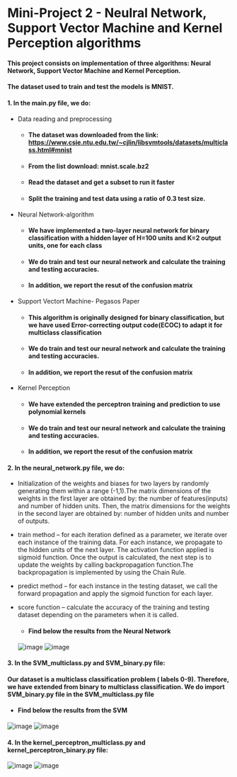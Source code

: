 # Mini-Project 2 - Neulral Network, Support Vector Machine and Kernel Perception algorithms
#### This project consists on implementation of three algorithms: Neural Network, Support Vector Machine and Kernel Perception.
#### The dataset used to train and test the models is MNIST. 

#### 1. In the main.py file, we do:
* Data reading and preprocessing
    * #### The dataset was downloaded from the link:  https://www.csie.ntu.edu.tw/~cjlin/libsvmtools/datasets/multiclass.html#mnist
    * #### From the list download: mnist.scale.bz2
    * #### Read the dataset and get a subset to run it faster
    * #### Split the training and test data using a ratio of 0.3 test size.

* Neural Network-algorithm
    * #### We have implemented a two-layer neural network for binary classification with a hidden layer of H=100 units and K=2 output units, one for each class
    * #### We do train and test our neural network and calculate the training and testing accuracies. 
    * #### In addition, we report the resut of the confusion matrix

* Support Vectort Machine- Pegasos Paper
    * #### This algorithm is originally designed for binary classification, but we have used Error-correcting output code(ECOC) to adapt it for multiclass classification
    * #### We do train and test our neural network and calculate the training and testing accuracies. 
    * #### In addition, we report the resut of the confusion matrix


* Kernel Perception
    * #### We have extended the perceptron training and prediction to use polynomial kernels
    * #### We do train and test our neural network and calculate the training and testing accuracies. 
    * #### In addition, we report the resut of the confusion matrix


#### 2. In the neural_network.py file, we do:
   * Initialization of the weights and biases for two layers by randomly generating them within a range (-1,1).The matrix dimensions of the weights in the first layer are obtained by: the number of features(inputs) and number of hidden units. Then, the matrix dimensions for the weights in the second layer are obtained by: number of hidden units and number of outputs.
   * train method – for each iteration defined as a parameter, we iterate over each instance of the training data. For each instance, we propagate to the hidden units of the next layer. The activation function applied is sigmoid function. Once the output is calculated, the next step is to update the weights by calling backpropagation function.The backpropagation is implemented by using the Chain Rule. 
   * predict method – for each instance in the testing dataset, we call the forward propagation and apply the sigmoid function for each layer. 
   * score function – calculate the accuracy of the training and testing dataset depending on the parameters when it is called.
  
      * #### Find below the results from the Neural Network
      ![image](https://github.com/or1390/mini-project2/blob/9a9c5db28eb9ce032442c3e733ca4bd274c05b48/neural_network.png) 
      ![image](https://github.com/or1390/mini-project2/blob/8f0bf31ba2e2435fc9252d8930d8d6f5c145a9f5/neural_network_confusion_matrix.png)



#### 3. In the SVM_multiclass.py  and SVM_binary.py file:
#### Our dataset is a multiclass classification problem ( labels 0-9). Therefore, we have extended from binary to multiclass classification. We do import SVM_binary.py file in the SVM_multiclass.py file
   * #### Find below the results from the SVM      
   ![image](https://github.com/or1390/mini-project2/blob/f80c5ad786a7f2b11d020f3422d42adcd06e0a13/SVM.png)
   ![image](https://github.com/or1390/mini-project2/blob/d8e814fc043c1e31d1b145a8825d596344c4a3c6/SVM_confusin_matrix.png)

#### 4. In the kernel_perceptron_multiclass.py  and kernel_perceptron_binary.py file:
   ![image](https://github.com/or1390/mini-project2/blob/9a9c5db28eb9ce032442c3e733ca4bd274c05b48/kernel_perceptron.png)
   ![image](https://github.com/or1390/mini-project2/blob/9a9c5db28eb9ce032442c3e733ca4bd274c05b48/kernel_perceptron_matrix.png)






